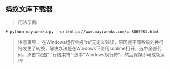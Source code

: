 ## 蚂蚁文库下载器

> 用法示例:
```
# python mayiwenku.py --url=http://www.mayiwenku.com/p-8065981.html
```
> 注意事项：
> 在Windows运行会报“re”无定义错误，原因是不同系统的换行符发生了转换，解决办法是在Windows下使用sublime打开，选中全部代码，点击“视图”-“行结束符”-选中“Windows换行符”，然后保存即可成功运行
